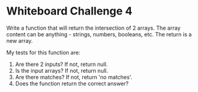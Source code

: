 # Whiteboard Challenge 4

Write a function that will return the intersection of 2 arrays.  The array content can be anything - strings, numbers, booleans, etc.  The return is a new array.

My tests for this function are:
1. Are there 2 inputs?  If not, return null.
2. Is the input arrays?  If not, return null.
3. Are there matches? If not, return 'no matches'.
5. Does the function return the correct answer?
